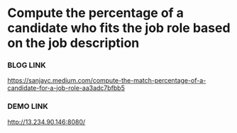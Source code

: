 # Compute the percentage of a candidate who fits the job role based on the job description

### BLOG LINK
https://sanjayc.medium.com/compute-the-match-percentage-of-a-candidate-for-a-job-role-aa3adc7bfbb5

### DEMO LINK 
http://13.234.90.146:8080/
